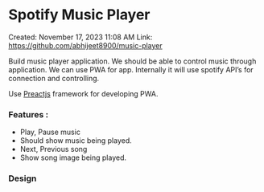 # Spotify Music Player

Created: November 17, 2023 11:08 AM
Link: https://github.com/abhijeet8900/music-player

Build music player application. We should be able to control music through application. We can use PWA for app. Internally it will use spotify API’s for connection and controlling. 

Use [Preactjs](https://preactjs.com/) framework for developing PWA. 

### Features :

- Play, Pause music
- Should show music being played.
- Next, Previous song
- Show song image being played.

### Design